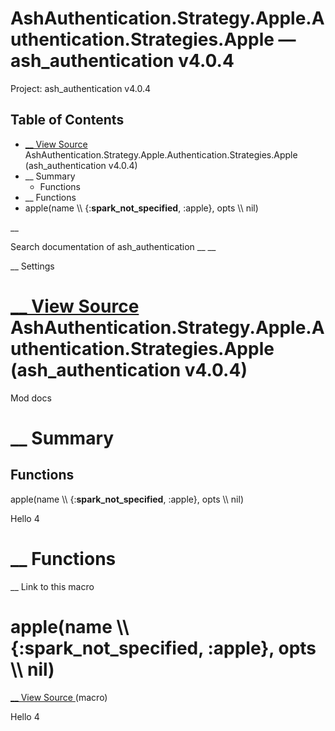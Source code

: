 # AshAuthentication.Strategy.Apple.Authentication.Strategies.Apple — ash_authentication v4.0.4

Project: ash_authentication v4.0.4

## Table of Contents

- [ __ View Source ](external_link) AshAuthentication.Strategy.Apple.Authentication.Strategies.Apple (ash_authentication v4.0.4)
- __ Summary
  - Functions
- __ Functions
- apple(name \\\ {:__spark_not_specified__, :apple}, opts \\\ nil)

__

Search documentation of ash_authentication __ __

__ Settings

#  [ __ View Source ](external_link) AshAuthentication.Strategy.Apple.Authentication.Strategies.Apple (ash_authentication v4.0.4)

Mod docs

#  __ Summary

##  Functions

apple(name \\\ {:__spark_not_specified__, :apple}, opts \\\ nil)

Hello 4

#  __ Functions

__ Link to this macro

# apple(name \\\ {:__spark_not_specified__, :apple}, opts \\\ nil)

[ __ View Source ](external_link) (macro)

Hello 4
